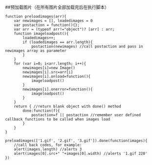 <link href="http://cdn.bootcss.com/highlight.js/8.0/styles/monokai_sublime.min.css" rel="stylesheet">
<script src="http://cdn.bootcss.com/highlight.js/8.0/highlight.min.js"></script>
<script >hljs.initHighlightingOnLoad();</script>

<!--http://www.javascriptkit.com/javatutors/preloadimagesplus.shtml-->

##预加载图片（在所有图片全部加载完后在执行脚本）

	function preloadimages(arr){
	    var newimages = [], loadedimages = 0
	    var postaction = function(){};
	    var arr = (typeof arr!="object")? [arr] : arr;
	    function imageloadpost(){
	        loadedimages++;
	        if (loadedimages == arr.length){
	            postaction(newimages) //call postaction and pass in newimages array as parameter
	        }
	    }
	    for (var i=0; i<arr.length; i++){
	        newimages[i]=new Image()
	        newimages[i].src=arr[i]
	        newimages[i].onload=function(){
	            imageloadpost()
	        }
	        newimages[i].onerror=function(){
	            imageloadpost()
	        }
	    }
	    return { //return blank object with done() method
	        done:function(f){
	            postaction=f || postaction //remember user defined callback functions to be called when images load
	        }
	    }
	}
	 
	preloadimages(['1.gif', '2.gif', '3.gif']).done(function(images){
	 	//call back codes, for example:
	 	alert(images.length) //alerts 3
	 	alert(images[0].src+" "+images[0].width) //alerts '1.gif 220'
	})
